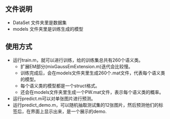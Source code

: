 ## 文件说明

* DataSet 文件夹里是数据集
* models 文件夹里是训练生成的模型

## 使用方式
* 运行train.m，就可以进行训练，给的训练集总共有260个语义类。
    * 扩展EM部分(mixGaussEmExtension.m)迭代会比较慢。
    * 训练完成后，会在models文件夹里生成260个.mat文件，代表每个语义类的模型。
    * 每个语义类的模型都是一个struct格式。
    * 还会在models文件夹里生成一个PW.mat文件，表示每个语义类的概率。
* 运行predict.m可以对单张图片进行预测。
* 运行predict_demo.m，可以随机抽取测试集的12张图片，然后预测他们的标签后，在界面上显示出来，是一个展示的demo.
    
